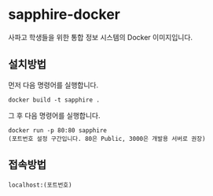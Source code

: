 # sapphire-docker
사파고 학생들을 위한 통합 정보 시스템의 Docker 이미지입니다.

## 설치방법
먼저 다음 명령어를 실행합니다.
```
docker build -t sapphire .
```
그 후 다음 명령어를 실행합니다.
```
docker run -p 80:80 sapphire
(포트번호 설정 구간입니다. 80은 Public, 3000은 개발용 서버로 권장)
```
## 접속방법
```
localhost:(포트번호)
```
